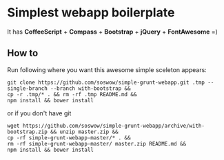 Simplest webapp boilerplate
===========================
It has **CoffeeScript** + **Compass** + **Bootstrap** + **jQuery** + **FontAwesome** =)

How to
-------
Run following where you want this awesome simple sceleton appears:
```
git clone https://github.com/soswow/simple-grunt-webapp.git .tmp --single-branch --branch with-bootstrap && 
cp -r .tmp/* . && rm -rf .tmp README.md && 
npm install && bower install
```

or if you don't have git
```
wget https://github.com/soswow/simple-grunt-webapp/archive/with-bootstrap.zip && unzip master.zip && 
cp -rf simple-grunt-webapp-master/* . &&
rm -rf simple-grunt-webapp-master/ master.zip README.md && 
npm install && bower install
```
